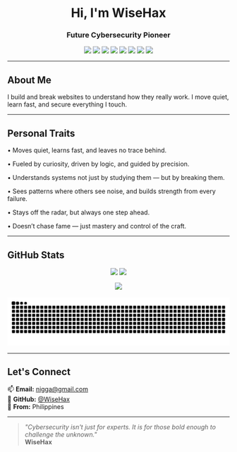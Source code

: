 <h1 align="center"> Hi, I'm WiseHax </h1>
<h3 align="center"> Future Cybersecurity Pioneer</h3>

<p align="center">
  <img src="https://img.shields.io/badge/Python-Cybersecurity-blue?style=for-the-badge&logo=python&logoColor=white" />
  <img src="https://img.shields.io/badge/Go-Networking-00ADD8?style=for-the-badge&logo=go&logoColor=white" />
  <img src="https://img.shields.io/badge/Rust-Malware%20Analysis-orange?style=for-the-badge&logo=rust&logoColor=white" />
  <img src="https://img.shields.io/badge/C%20%2F%20C++-Systems%20Programming-00599C?style=for-the-badge&logo=cplusplus&logoColor=white" />
  <img src="https://img.shields.io/badge/Bash-Scripting-121011?style=for-the-badge&logo=gnu-bash&logoColor=white" />
  <img src="https://img.shields.io/badge/YARA-Rule%20Writing-yellow?style=for-the-badge&logoColor=black" />
  <img src="https://img.shields.io/badge/Open%20Source-Contributor-brightgreen?style=for-the-badge&logo=github" />
  <img src="https://img.shields.io/badge/Cybersecurity%20Aspirant-Filipino%20Pride-red?style=for-the-badge&logo=flag&logoColor=white" />
</p>

---

## About Me

I build and break websites to understand how they really work.
I move quiet, learn fast, and secure everything I touch.

---

## Personal Traits

• Moves quiet, learns fast, and leaves no trace behind.

• Fueled by curiosity, driven by logic, and guided by precision.

• Understands systems not just by studying them — but by breaking them.

• Sees patterns where others see noise, and builds strength from every failure.

• Stays off the radar, but always one step ahead.

• Doesn’t chase fame — just mastery and control of the craft.

---

## GitHub Stats

<p align="center">
  <img src="https://github-readme-stats.vercel.app/api?username=WiseHax&show_icons=true&theme=radical" height="180" />
  <img src="https://github-readme-stats.vercel.app/api/top-langs/?username=WiseHax&layout=compact&theme=radical" height="180" />
</p>

<p align="center">
  <img src="https://github-readme-streak-stats.herokuapp.com/?user=WiseHax&theme=radical" height="150" />
</p>

<p align="center">
  <img src="https://github.com/WiseHax/WiseHax/blob/output/github-contribution-grid-snake.svg" alt="Snake animation" />
</p>

---

## Let's Connect

📫 **Email:** nigga@gmail.com  
🐙 **GitHub:** [@WiseHax](https://github.com/WiseHax)  
📍 **From:** Philippines  

---

> _"Cybersecurity isn't just for experts. It is for those bold enough to challenge the unknown."_  
> **WiseHax**
